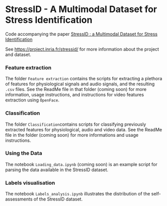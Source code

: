 # StressID - A Multimodal Dataset for Stress Identification

Code accompanying the paper [StressID : a Multimodal Dataset for Stress Identification](https://openreview.net/pdf?id=qWsQi9DGJb)

See https://project.inria.fr/stressid/ for more information about the project and dataset.

### Feature extraction

The folder ```Feature extraction``` contains the scripts for extracting a plethora of features for physiological signals and audio signals, and the resulting ```.csv``` files. 
See the ReadMe file in that folder (coming soon) for more information, usage instructions, and instructions for video features extraction using ```ÒpenFace```.

### Classification

The folder ```Classification```contains scripts for classifying previously extracted features for physiological, audio and video data. 
See the ReadMe file in the folder (coming soon) for more informations and usage instructions. 

### Using the Data

The notebook ```Loading_data.ipynb``` (coming soon) is an example script for parsing the data available in the StressID dataset.

### Labels visualisation 

The notebook ```Labels_analysis.ipynb``` illustrates the distribution of the self-assessments of the StressID dataset.
